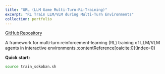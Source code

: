 ```yaml
---
title: "GRL (LLM Game Multi-Turn-RL-Training)"
excerpt: "RL Train LLM/VLM during Multi-Turn Environments"
collection: portfolio
---
```


[GitHub Repository](https://github.com/lmgame-org/GRL/tree/main)

A framework for multi‑turn reinforcement‑learning (RL) training of LLM/VLM agents in interactive environments.:contentReference[oaicite:0]{index=0}  

**Quick start:**  
  ```bash
  source train_sokoban.sh


